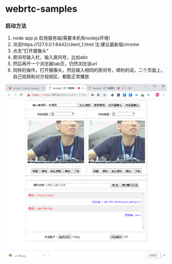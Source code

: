 # webrtc-samples

### 启动方法
1. node app.js 启用服务端(需要本机有nodejs环境）
2. 浏览https://127.0.0.1:8442/client_1.html  注:建议最新版chrome
3. 点击"打开摄像头"
4. 房间号输入栏，输入房间号，比如abc
5. 然后再开一个浏览器tab页，仍然浏览该url
6. 同样的操作，打开摄像头，然后输入相同的房间号，顺利的话，二个页面上，自己视频和对方视频区，都能正常播放

![效果图](./demo.png "效果图")